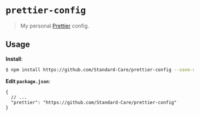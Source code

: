 # `prettier-config`

> My personal [Prettier](https://prettier.io) config.

## Usage

**Install**:

```bash
$ npm install https://github.com/Standard-Care/prettier-config --save-dev
```

**Edit `package.json`**:

```jsonc
{
  // ...
  "prettier": "https://github.com/Standard-Care/prettier-config"
}
```
